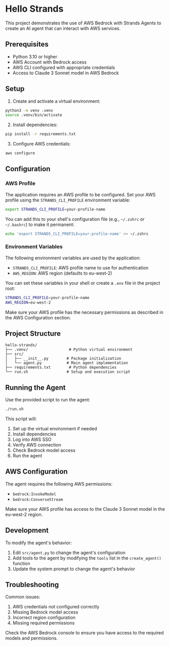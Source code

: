 # Hello Strands

This project demonstrates the use of AWS Bedrock with Strands Agents to create an AI agent that can interact with AWS services.

## Prerequisites

- Python 3.10 or higher
- AWS Account with Bedrock access
- AWS CLI configured with appropriate credentials
- Access to Claude 3 Sonnet model in AWS Bedrock

## Setup

1. Create and activate a virtual environment:
```bash
python3 -m venv .venv
source .venv/bin/activate
```

2. Install dependencies:
```bash
pip install -r requirements.txt
```

3. Configure AWS credentials:
```bash
aws configure
```

## Configuration

### AWS Profile

The application requires an AWS profile to be configured. Set your AWS profile using the `STRANDS_CLI_PROFILE` environment variable:

```bash
export STRANDS_CLI_PROFILE=your-profile-name
```

You can add this to your shell's configuration file (e.g., `~/.zshrc` or `~/.bashrc`) to make it permanent:

```bash
echo 'export STRANDS_CLI_PROFILE=your-profile-name' >> ~/.zshrc
```

### Environment Variables

The following environment variables are used by the application:

- `STRANDS_CLI_PROFILE`: AWS profile name to use for authentication
- `AWS_REGION`: AWS region (defaults to eu-west-2)

You can set these variables in your shell or create a `.env` file in the project root:
```bash
STRANDS_CLI_PROFILE=your-profile-name
AWS_REGION=eu-west-2
```

Make sure your AWS profile has the necessary permissions as described in the AWS Configuration section.

## Project Structure

```
hello-strands/
├── .venv/                  # Python virtual environment
├── src/
│   ├── __init__.py        # Package initialization
│   └── agent.py           # Main agent implementation
├── requirements.txt        # Python dependencies
└── run.sh                 # Setup and execution script
```

## Running the Agent

Use the provided script to run the agent:
```bash
./run.sh
```

This script will:
1. Set up the virtual environment if needed
2. Install dependencies
3. Log into AWS SSO
4. Verify AWS connection
5. Check Bedrock model access
6. Run the agent

## AWS Configuration

The agent requires the following AWS permissions:
- `bedrock:InvokeModel`
- `bedrock:ConverseStream`

Make sure your AWS profile has access to the Claude 3 Sonnet model in the eu-west-2 region.

## Development

To modify the agent's behavior:
1. Edit `src/agent.py` to change the agent's configuration
2. Add tools to the agent by modifying the `tools` list in the `create_agent()` function
3. Update the system prompt to change the agent's behavior

## Troubleshooting

Common issues:
1. AWS credentials not configured correctly
2. Missing Bedrock model access
3. Incorrect region configuration
4. Missing required permissions

Check the AWS Bedrock console to ensure you have access to the required models and permissions.